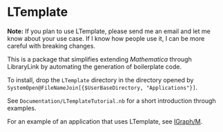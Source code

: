 # LTemplate

**Note:** If you plan to use LTemplate, please send me an email and let me know about your use case. If I know how people use it, I can be more careful with breaking changes. 

This is a package that simplifies extending _Mathematica_ through LibraryLink by automating the generation of boilerplate code.

To install, drop the `LTemplate` directory in the directory opened by `SystemOpen@FileNameJoin[{$UserBaseDirectory, "Applications"}]`.

See `Documentation/LTemplateTutorial.nb` for a short introduction through examples.

For an example of an application that uses LTemplate, see [IGraph/M](https://github.com/szhorvat/IGraphM).